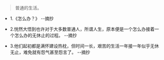 >普通的生活。

- 1.《怎么办？》 --摘抄

- 2.恍然大悟到也许对于大多数普通人，所谓人生，原本便是一个怎么办接着一个怎么办的无休止的过程。 --摘抄

- 3.他们起初都是满怀建设热枕，但时间一长，艰苦的生活一年接一年似乎无休无止，难免就有怨气甚至怨言了。 --摘抄
